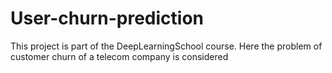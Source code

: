 # User-churn-prediction
This project is part of the DeepLearningSchool course.
Here the problem of customer churn of a telecom company is considered
